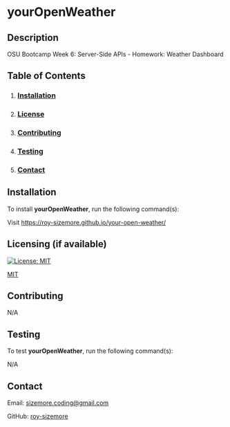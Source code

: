 # **yourOpenWeather**

  ## **Description**
  
  OSU Bootcamp Week 6: Server-Side APIs - Homework: Weather Dashboard
  
  ## **Table of Contents**
  
  1. ### [Installation](#installation)
  
  2. ### [License](#license)
  
  3. ### [Contributing](#contributing)
  
  4. ### [Testing](#testing)
  
  5. ### [Contact](#contact)
  
  ## **Installation**
  
  To install **yourOpenWeather**, run the following command(s):
  
  Visit https://roy-sizemore.github.io/your-open-weather/
  
  ## **Licensing** (if available)
  
  [![License: MIT](https://img.shields.io/badge/License-MIT-yellow.svg)](https://opensource.org/licenses/MIT)
  
  [MIT](https://opensource.org/licenses/MIT)
    
  ## **Contributing**
  
  N/A
  
  ## **Testing**
  
  To test **yourOpenWeather**, run the following command(s):
  
  N/A
    
  ## **Contact**
  
  Email: sizemore.coding@gmail.com

  GitHub: [roy-sizemore](https://github.com/roy-sizemore/)

  
